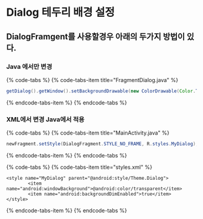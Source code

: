 # Dialog 테두리 배경 설정

## DialogFramgent를 사용할경우 아래의 두가지 방법이 있다.

### Java 에서만 변경

{% code-tabs %}
{% code-tabs-item title="FragmentDialog.java" %}
```java
getDialog().getWindow().setBackgroundDrawable(new ColorDrawable(Color.TRANSPARENT));
```
{% endcode-tabs-item %}
{% endcode-tabs %}

### XML에서 변경 Java에서 적용

{% code-tabs %}
{% code-tabs-item title="MainActivity.java" %}
```java
newFragment.setStyle(DialogFragment.STYLE_NO_FRAME, R.styles.MyDialog);
```
{% endcode-tabs-item %}
{% endcode-tabs %}

{% code-tabs %}
{% code-tabs-item title="styles.xml" %}
```markup
<style name="MyDialog" parent="@android:style/Theme.Dialog">
        <item name="android:windowBackground">@android:color/transparent</item>
        <item name="android:backgroundDimEnabled">true</item>
</style>
```
{% endcode-tabs-item %}
{% endcode-tabs %}


